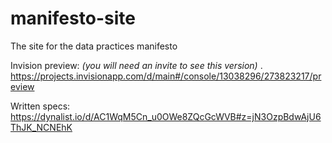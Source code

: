 # manifesto-site
The site for the data practices manifesto

Invision preview: _(you will need an invite to see this version)_ . 
https://projects.invisionapp.com/d/main#/console/13038296/273823217/preview

Written specs:  
https://dynalist.io/d/AC1WqM5Cn_u0OWe8ZQcGcWVB#z=jN3OzpBdwAjU6ThJK_NCNEhK

